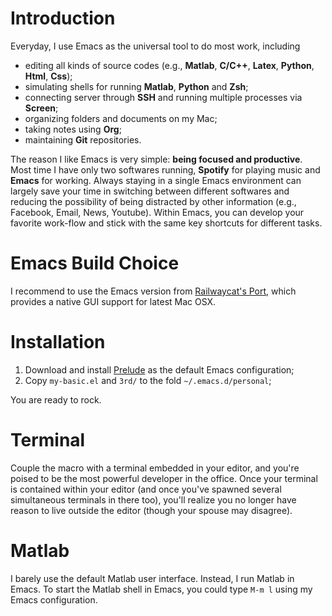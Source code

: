 # Introduction
Everyday, I use Emacs as the universal tool to do most work, including
- editing all kinds of source codes (e.g., **Matlab**, **C/C++**, **Latex**, **Python**, **Html**, **Css**);
- simulating shells for running **Matlab**, **Python** and **Zsh**;
- connecting server through **SSH** and running multiple processes via **Screen**;
- organizing folders and documents on my Mac;
- taking notes using **Org**;
- maintaining **Git** repositories.

The reason I like Emacs is very simple: **being focused and
productive**. Most time I have only two softwares running, **Spotify**
for playing music and **Emacs** for working. Always staying in a
single Emacs environment can largely save your time in switching
between different softwares and reducing the possibility of being
distracted by other information (e.g., Facebook, Email, News,
Youtube). Within Emacs, you can develop your favorite work-flow and
stick with the same key shortcuts for different tasks.

<!-- As a software being developed for 30 years, -->
<!-- Emacs can offer your great tools to finish your work in very efficient way. -->

# Emacs Build Choice
I recommend to use the Emacs version from
[Railwaycat's Port](https://github.com/railwaycat/emacs-mac-port),
which provides a native GUI support for latest Mac OSX.

# Installation
1. Download and install [Prelude](https://github.com/bbatsov/prelude) as the default Emacs configuration;
2. Copy `my-basic.el` and `3rd/` to the fold `~/.emacs.d/personal`;

You are ready to rock.

# Terminal

Couple the macro with a terminal embedded in your editor, and you're poised to be the most powerful developer in the office. Once your terminal is contained within your editor (and once you've spawned several simultaneous terminals in there too), you'll realize you no longer have reason to live outside the editor (though your spouse may disagree).

# Matlab
I barely use the default Matlab user interface. Instead, I run Matlab in Emacs.
To start the Matlab shell in Emacs, you could type `M-m l` using my Emacs configuration.
